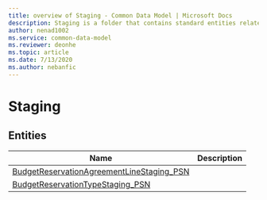 ```yaml
---
title: overview of Staging - Common Data Model | Microsoft Docs
description: Staging is a folder that contains standard entities related to the Common Data Model.
author: nenad1002
ms.service: common-data-model
ms.reviewer: deonhe
ms.topic: article
ms.date: 7/13/2020
ms.author: nebanfic
---
```


# Staging


## Entities

|Name|Description|
|---|---|
|[BudgetReservationAgreementLineStaging_PSN](BudgetReservationAgreementLineStaging_PSN.md)||
|[BudgetReservationTypeStaging_PSN](BudgetReservationTypeStaging_PSN.md)||
